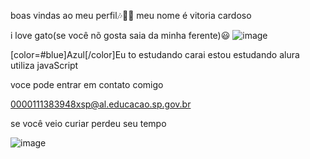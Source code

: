 boas vindas ao meu perfil🎶🐱‍👤
meu nome é vitoria cardoso

i love gato(se você nõ gosta saia da minha ferente)😃
![image](https://github.com/vinxns/vinxns/assets/171056177/cadd9457-fd23-4093-bb80-29c1c24eff17)

[color=#blue]Azul[/color]Eu to estudando carai
estou estudando alura
utiliza javaScript




voce pode entrar em contato comigo

0000111383948xsp@al.educacao.sp.gov.br

se você veio curiar perdeu seu tempo

![image](https://github.com/vinxns/vinxns/assets/171056177/06e859ab-cb3c-4418-8486-077de471598a)




